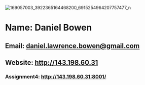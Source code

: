 ![169057003_3922365164468200_6915254964207757477_n](https://user-images.githubusercontent.com/3328606/130530189-3c519d52-a4d0-44d2-a854-aec0ff8eeb17.jpeg)
# Name: Daniel Bowen
## Email: daniel.lawrence.bowen@gmail.com
## Website: http://143.198.60.31
### Assignment4: http://143.198.60.31:8001/
